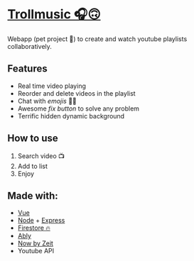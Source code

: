 # [Trollmusic 🎧🙃](https://trollmusic.vicenteortiz.me)
Webapp (pet project 🐶) to create and watch youtube playlists collaboratively.


## Features
 - Real time video playing
 - Reorder and delete videos in the playlist
 - Chat with *emojis* 🤪😱
 - Awesome *fix button* to solve any problem
 - Terrific hidden dynamic background
 
## How to use
 1. Search video 📺
 2. Add to list 
 3. Enjoy

## Made with:
 - [Vue](https://vuejs.org/) 
 - [Node](https://nodejs.org) + [Express](https://expressjs.com)
 - [Firestore 🔥](https://firebase.google.com/docs/firestore)
 - [Ably](https://www.ably.io)
 - [Now by Zeit](https://zeit.co/now)
 - Youtube API
